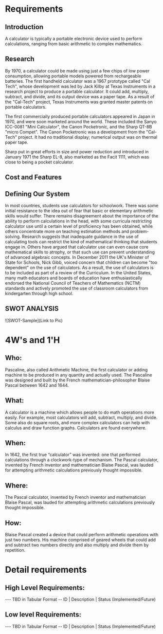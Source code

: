 # Requirements
## Introduction
A calculator is typically a portable electronic device used to perform calculations, ranging from basic arithmetic to complex mathematics.

## Research

By 1970, a calculator could be made using just a few chips of low power consumption, allowing portable models powered from rechargeable batteries. The first handheld calculator was a 1967 prototype called "Cal Tech", whose development was led by Jack Kilby at Texas Instruments in a research project to produce a portable calculator. It could add, multiply, subtract, and divide, and its output device was a paper tape. As a result of the "Cal-Tech" project, Texas Instruments was granted master patents on portable calculators.

The first commercially produced portable calculators appeared in Japan in 1970, and were soon marketed around the world. These included the Sanyo ICC-0081 "Mini Calculator", the Canon Pocketronic, and the Sharp QT-8B "micro Compet". The Canon Pocketronic was a development from the "Cal-Tech" project. It had no traditional display; numerical output was on thermal paper tape.

Sharp put in great efforts in size and power reduction and introduced in January 1971 the Sharp EL-8, also marketed as the Facit 1111, which was close to being a pocket calculator.




## Cost and Features

## Defining Our System

In most countries, students use calculators for schoolwork. There was some initial resistance to the idea out of fear that basic or elementary arithmetic skills would suffer. There remains disagreement about the importance of the ability to perform calculations in the head, with some curricula restricting calculator use until a certain level of proficiency has been obtained, while others concentrate more on teaching estimation methods and problem-solving. Research suggests that inadequate guidance in the use of calculating tools can restrict the kind of mathematical thinking that students engage in. Others have argued that calculator use can even cause core mathematical skills to atrophy, or that such use can prevent understanding of advanced algebraic concepts. In December 2011 the UK's Minister of State for Schools, Nick Gibb, voiced concern that children can become "too dependent" on the use of calculators. As a result, the use of calculators is to be included as part of a review of the Curriculum. In the United States, many math educators and boards of education have enthusiastically endorsed the National Council of Teachers of Mathematics (NCTM) standards and actively promoted the use of classroom calculators from kindergarten through high school.

## SWOT ANALYSIS
![SWOT-Sample](Link to Pic)

# 4W&#39;s and 1&#39;H

## Who:
Pascaline, also called Arithmetic Machine, the first calculator or adding machine to be produced in any quantity and actually used. The Pascaline was designed and built by the French mathematician-philosopher Blaise Pascal between 1642 and 1644.


## What:
A calculator is a machine which allows people to do math operations more easily. For example, most calculators will add, subtract, multiply, and divide. Some also do square roots, and more complex calculators can help with calculus and draw function graphs. Calculators are found everywhere.


## When:
In 1642, the first true “calculator” was invented: one that performed calculations through a clockwork-type of mechanism. The Pascal calculator, invented by French inventor and mathematician Blaise Pascal, was lauded for attempting arithmetic calculations previously thought impossible.


## Where:
The Pascal calculator, invented by French inventor and mathematician Blaise Pascal, was lauded for attempting arithmetic calculations previously thought impossible.


## How:
Blaise Pascal created a device that could perform arithmetic operations with just two numbers. His machine comprised of geared wheels that could add and subtract two numbers directly and also multiply and divide them by repetition.


# Detail requirements
## High Level Requirements:
--- TBD in Tabular Format 
-- ID | Description | Status (Implemented/Future)


##  Low level Requirements:
--- TBD in Tabular Format 
-- ID | Description | Status (Implemented/Future)